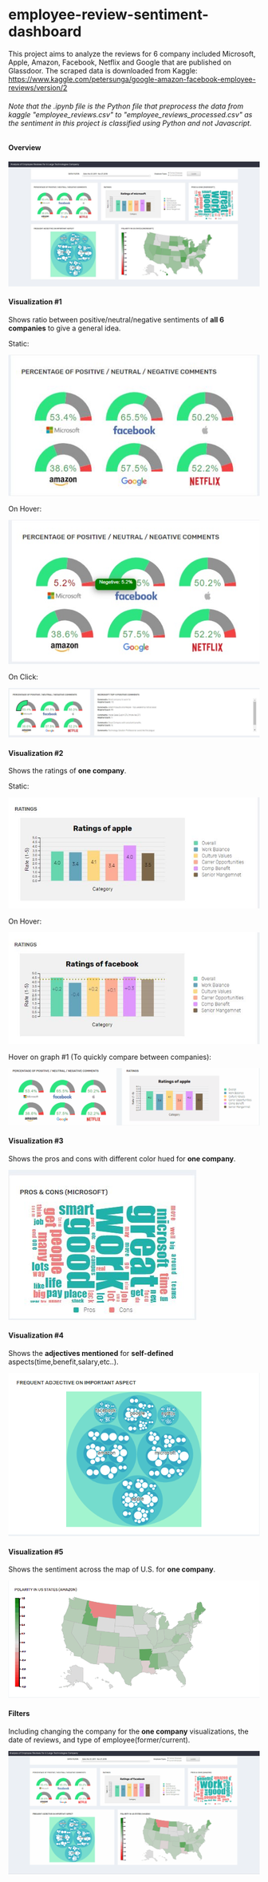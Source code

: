 # employee-review-sentiment-dashboard
This project aims to analyze the reviews for 6 company included Microsoft, Apple, Amazon, Facebook, Netflix and Google that are published on Glassdoor. The scraped data is downloaded from Kaggle: https://www.kaggle.com/petersunga/google-amazon-facebook-employee-reviews/version/2

###### Note that the .ipynb file is the Python file that preprocess the data from kaggle "employee_reviews.csv" to "employee_reviews_processed.csv" as the sentiment in this project is classified using Python and not Javascript.

#### Overview
![Alt text](/ReadMeMedia/overview.JPG "Optional Title")

#### Visualization #1
Shows ratio between positive/neutral/negative sentiments of **all 6 companies** to give a general idea.

Static:

![Alt text](/ReadMeMedia/first_graph_1.JPG "Optional Title")

On Hover:

![Alt text](/ReadMeMedia/first_graph_2.JPG "Optional Title")

On Click:

![Alt text](/ReadMeMedia/first_graph_3.JPG "Optional Title")

#### Visualization #2
Shows the ratings of **one company**.

Static:

![Alt text](/ReadMeMedia/second_graph_1.JPG "Optional Title")

On Hover:

![Alt text](/ReadMeMedia/second_graph_2.JPG "Optional Title")

Hover on graph #1 (To quickly compare between companies):

![Alt text](/ReadMeMedia/filter_1.gif "Optional Title")

#### Visualization #3

Shows the pros and cons with different color hued for **one company**.

![Alt text](/ReadMeMedia/third_graph_1.JPG "Optional Title")

#### Visualization #4

Shows the **adjectives mentioned** for **self-defined** aspects(time,benefit,salary,etc..).

![Alt text](/ReadMeMedia/forth_graph_1.gif "Optional Title")

#### Visualization #5

Shows the sentiment across the map of U.S. for **one company**.

![Alt text](/ReadMeMedia/fifth_graph_1.gif "Optional Title")

#### Filters 

Including changing the company for the **one company** visualizations, the date of reviews, and type of employee(former/current).

![Alt text](/ReadMeMedia/filters.gif "Optional Title")
